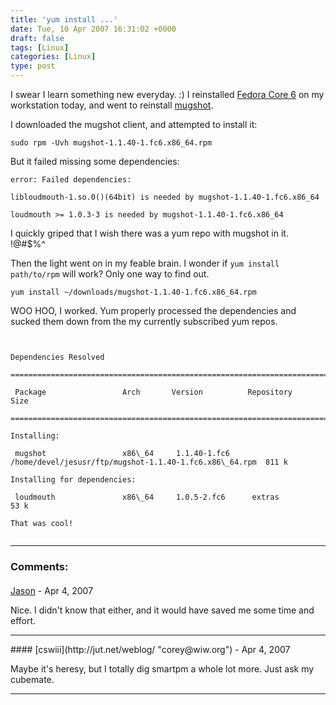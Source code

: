 ```yaml
---
title: 'yum install ...'
date: Tue, 10 Apr 2007 16:31:02 +0000
draft: false
tags: [Linux]
categories: [Linux]
type: post
---
```


I swear I learn something new everyday. :) I reinstalled [Fedora Core 6](http://fedoraproject.org/wiki/) on my workstation today, and went to reinstall [mugshot](http://mugshot.org/main).

I downloaded the mugshot client, and attempted to install it:

`sudo rpm -Uvh mugshot-1.1.40-1.fc6.x86_64.rpm`

But it failed missing some dependencies:

`error: Failed dependencies:`

`libloudmouth-1.so.0()(64bit) is needed by mugshot-1.1.40-1.fc6.x86_64`

`loudmouth >= 1.0.3-3 is needed by mugshot-1.1.40-1.fc6.x86_64`

I quickly griped that I wish there was a yum repo with mugshot in it. !@#$%^

Then the light went on in my feable brain. I wonder if `yum install path/to/rpm` will work? Only one way to find out.

`yum install ~/downloads/mugshot-1.1.40-1.fc6.x86_64.rpm`

WOO HOO, I worked. Yum properly processed the dependencies and sucked them down from the my currently subscribed yum repos.

```


Dependencies Resolved

=============================================================================

 Package                 Arch       Version          Repository        Size

=============================================================================

Installing:

 mugshot                 x86\_64     1.1.40-1.fc6     /home/devel/jesusr/ftp/mugshot-1.1.40-1.fc6.x86\_64.rpm  811 k

Installing for dependencies:

 loudmouth               x86\_64     1.0.5-2.fc6      extras             53 k

That was cool!


```
---
### Comments:
####
[Jason](http://glutt.com "jlc@glutt.com") - <time datetime="2007-04-12 00:39:17">Apr 4, 2007</time>

Nice. I didn't know that either, and it would have saved me some time and effort.
<hr />
####
[cswiii](http://jut.net/weblog/ "corey@wiw.org") - <time datetime="2007-04-12 23:17:42">Apr 4, 2007</time>

Maybe it's heresy, but I totally dig smartpm a whole lot more. Just ask my cubemate.
<hr />
